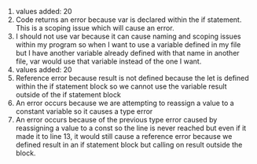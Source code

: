 1. values added: 20
2. Code returns an error because var is declared within the if statement. This is a scoping issue which will cause an error.
3. I should not use var because it can cause naming and scoping issues within my program so when I want to use a variable defined in my file but I have another variable already defined with that name in another file, var would use that variable instead of the one I want.
4. values added: 20
5. Reference error because result is not defined because the let is defined within the if statement block so we cannot use the variable result outside of the if statement block
6. An error occurs because we are attempting to reassign a value to a constant variable so it causes a type error 
7. An error occurs because of the previous type error caused by reassigning a value to a const so the line is never reached but even if it made it to line 13, it would still cause a reference error because we defined result in an if statement block but calling on result outside the block. 